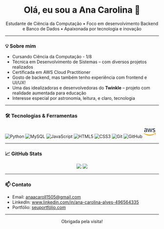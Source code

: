 <h1 align="center">Olá, eu sou a Ana Carolina 👋</h1>

<p align="center">
   Estudante de Ciência da Computação •  Foco em desenvolvimento Backend e Banco de Dados •  Apaixonada por tecnologia e inovação
</p>

---

### 💡 Sobre mim

-  Cursando Ciência da Computação - 1/8
-  Técnica em Desenvolvimento de Sistemas – com diversos projetos realizados  
-  Certificada em AWS Cloud Practitioner 
-  Gosto de backend, mas também tenho experiência com frontend e UI/UX!  
-  Uma das idealizadoras e desenvolvedoras do **Twinkle** – projeto com realidade aumentada para educação  
-  Interesse especial por astronomia, leitura, e claro, tecnologia

---

### 🛠️ Tecnologias & Ferramentas

<p align="left"> <img src="https://cdn.jsdelivr.net/gh/devicons/devicon/icons/python/python-original.svg" height="40" alt="Python" /> <img src="https://cdn.jsdelivr.net/gh/devicons/devicon/icons/mysql/mysql-original.svg" height="40" alt="MySQL" /> <img src="https://cdn.jsdelivr.net/gh/devicons/devicon/icons/javascript/javascript-original.svg" height="40" alt="JavaScript" /> <img src="https://cdn.jsdelivr.net/gh/devicons/devicon/icons/html5/html5-original.svg" height="40" alt="HTML5" /> <img src="https://cdn.jsdelivr.net/gh/devicons/devicon/icons/css3/css3-original.svg" height="40" alt="CSS3" /> <img src="https://cdn.jsdelivr.net/gh/devicons/devicon/icons/git/git-original.svg" height="40" alt="Git" /> <img src="https://cdn.jsdelivr.net/gh/devicons/devicon/icons/github/github-original.svg" height="40" alt="GitHub" /> <img src="https://raw.githubusercontent.com/devicons/devicon/master/icons/amazonwebservices/amazonwebservices-original-wordmark.svg" height="40" alt="AWS" />

---

### 📈 GitHub Stats

<p align="center">
  <img height="160em" src="https://github-readme-stats.vercel.app/api?username=SEUUSUARIO&show_icons=true&theme=github_dark&hide_title=true&count_private=true"/>
  <img height="160em" src="https://github-readme-stats.vercel.app/api/top-langs/?username=SEUUSUARIO&layout=compact&theme=github_dark"/>
</p>

---

### 📫 Contato

-  Email: anaacaroll1505@gmail.com
-  LinkedIn: www.linkedin.com/in/ana-carolina-alves-496564335  
-  Portfólio: [seuportfólio.com](https://seuportfólio.com)

---

<p align="center">
  Obrigada pela visita! 
</p>
